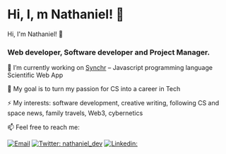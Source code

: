 # Hi, I, m Nathaniel! :wave:

Hi, I'm Nathaniel! :wave:



### 
### Web developer, Software developer and Project Manager.

🌱  I’m currently working on [Synchr](https://) – Javascript programming language Scientific Web App 
 
🔭  My goal is to turn my passion for CS into a career in Tech

⚡ My interests: software  development, creative writing, following CS and space news, family travels, Web3, cybernetics
 
📫  Feel free to reach me:

[![Email](https://img.shields.io/badge/Email-%40nathaniel.dev@gmail.com%20-blue)](mailto:nathaniel.dev@gmail.com?)
[![Twitter: nathaniel_dev](https://img.shields.io/twitter/follow/nathaniel_dev?style=social)](https://twitter.com/nathaniel_dev)
[![Linkedin: ](https://img.shields.io/badge/-Nathaniel-dev-blue?style=flat-square&logo=Linkedin&logoColor=white&link=www.linkedin.com/in/victor-kareem)](www.linkedin.com/in/victor-kareem)

